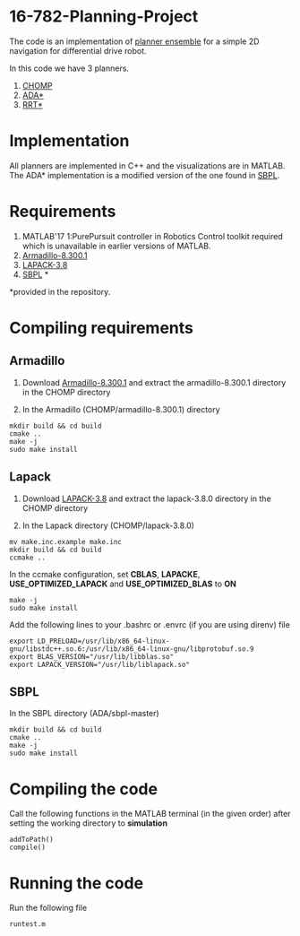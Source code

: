 # 16-782-Planning-Project

The code is an implementation of [planner ensemble](https://www.ri.cmu.edu/pub_files/2014/5/The_Planner%20Ensemble_and_Trajectory_Executive_small.pdf) for a simple 2D navigation for differential drive robot. 

In this code we have 3 planners.
1) [CHOMP](https://www.ri.cmu.edu/pub_files/2009/5/icra09-chomp.pdf)
2) [ADA\*](http://www.cs.cmu.edu/~ggordon/likhachev-etal.anytime-dstar.pdf)
3) [RRT\*](http://www.roboticsproceedings.org/rss06/p34.pdf)

# Implementation
All planners are implemented in C++ and the visualizations are in MATLAB. 
The ADA\* implementation is a modified version of the one found in [SBPL](https://github.com/sbpl/sbpl).

# Requirements

1) MATLAB'17 <a name="myfootnote1">1</a>:PurePursuit controller in Robotics Control toolkit required which is unavailable in earlier versions of MATLAB.
2) [Armadillo-8.300.1](http://arma.sourceforge.net/download.html)
3) [LAPACK-3.8](http://www.netlib.org/lapack/#_lapack_version_3_8_0_2)
4) [SBPL](https://github.com/sbpl/sbpl) \*

*provided in the repository.

# Compiling requirements
## Armadillo
1) Download [Armadillo-8.300.1](http://arma.sourceforge.net/download.html) and extract the armadillo-8.300.1 directory in the CHOMP directory

2) In the Armadillo (CHOMP/armadillo-8.300.1) directory

```
mkdir build && cd build
cmake ..
make -j
sudo make install
```

## Lapack
1) Download [LAPACK-3.8](http://www.netlib.org/lapack/#_lapack_version_3_8_0_2) and extract the lapack-3.8.0 directory in the CHOMP directory

2) In the Lapack directory (CHOMP/lapack-3.8.0)

```
mv make.inc.example make.inc
mkdir build && cd build
ccmake ..
```

In the ccmake configuration, set **CBLAS**, **LAPACKE**, **USE_OPTIMIZED_LAPACK** and **USE_OPTIMIZED_BLAS** to **ON**

```
make -j
sudo make install
```

Add the following lines to your .bashrc or .envrc (if you are using direnv) file

```
export LD_PRELOAD=/usr/lib/x86_64-linux-gnu/libstdc++.so.6:/usr/lib/x86_64-linux-gnu/libprotobuf.so.9
export BLAS_VERSION="/usr/lib/libblas.so"
export LAPACK_VERSION="/usr/lib/liblapack.so"
```

## SBPL
In the SBPL directory (ADA/sbpl-master)

```
mkdir build && cd build
cmake ..
make -j
sudo make install
```

# Compiling the code
Call the following functions in the MATLAB terminal (in the given order) after setting the working directory to **simulation**

```
addToPath()
compile()
```

# Running the code
Run the following file

```
runtest.m
```
